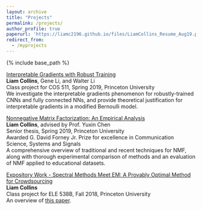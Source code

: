 ```yaml
---
layout: archive
title: "Projects"
permalink: /projects/
author_profile: true
paperurl: 'https://liamc2196.github.io/files/LiamCollins_Resume_Aug19.pdf'
redirect_from:
  - /myprojects
---
```


{% include base_path %}

[Interpretable Gradients with Robust Training](https://liamc2196.github.io/files/cos511_adversarial.pdf)  
**Liam Collins**, Gene Li, and Walter Li    
Class project for COS 511, Spring 2019, Princeton University  
We investigate the interpretable gradients phenomenon for robustly-trained CNNs and fully connected NNs, and provide theoretical justification for interpretable gradients in a modified Bernoulli model.  

[Nonnegative Matrix Factorization: An Empirical Analysis](https://liamc2196.github.io/files/Collinsl_Thesis.pdf)  
**Liam Collins**, advised by Prof. Yuxin Chen   
Senior thesis, Spring 2019, Princeton University  
Awarded G. David Forney Jr. Prize for excellence in Communication Science, Systems and Signals  
A comprehensive overview of traditional and recent techniques for NMF, along with thorough experimental comparison of methods and an evaluation of NMF applied to educational datasets.  

[Expository Work - Spectral Methods Meet EM: A Provably Optimal Method for Crowdsourcing](https://liamc2196.github.io/files/ele538b_proposal.pdf)  
**Liam Collins**  
Class project for ELE 538B, Fall 2018, Princeton University   
An overview of [this paper](https://papers.nips.cc/paper/5431-spectral-methods-meet-em-a-provably-optimal-algorithm-for-crowdsourcing.pdf).


